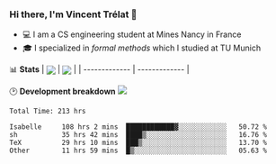 ### Hi there, I'm Vincent Trélat 👋
 - 💻 I am a CS engineering student at Mines Nancy in France
 - 🎓 I specialized in *formal methods* which I studied at TU Munich

📊 **Stats**
| <img align="center" src="https://readme-stats.clckblog.space/api?username=VTrelat&show_icons=true&include_all_commits=true&theme=tokyonight&hide_border=true" /> | <img align="center" src="https://readme-stats.clckblog.space/api/top-langs/?username=VTrelat&layout=compact&theme=tokyonight&hide_border=true" /> |
| ------------- | ------------- |

🕑 **Development breakdown** ![](https://wakatime.com/badge/user/8d0110fb-6b70-4990-ab86-45c404715c2b.svg)
<!--START_SECTION:waka-->

```text
Total Time: 213 hrs

Isabelle     108 hrs 2 mins  ████████████▓░░░░░░░░░░░░   50.72 %
sh           35 hrs 42 mins  ████▒░░░░░░░░░░░░░░░░░░░░   16.76 %
TeX          29 hrs 10 mins  ███▒░░░░░░░░░░░░░░░░░░░░░   13.70 %
Other        11 hrs 59 mins  █▒░░░░░░░░░░░░░░░░░░░░░░░   05.63 %
```

<!--END_SECTION:waka-->
